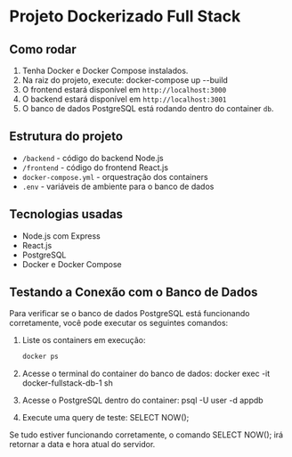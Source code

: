 # Projeto Dockerizado Full Stack

## Como rodar

1. Tenha Docker e Docker Compose instalados.
2. Na raiz do projeto, execute: docker-compose up --build
3. O frontend estará disponível em `http://localhost:3000`
4. O backend estará disponível em `http://localhost:3001`
5. O banco de dados PostgreSQL está rodando dentro do container `db`.

## Estrutura do projeto

- `/backend` - código do backend Node.js
- `/frontend` - código do frontend React.js
- `docker-compose.yml` - orquestração dos containers
- `.env` - variáveis de ambiente para o banco de dados

## Tecnologias usadas

- Node.js com Express
- React.js
- PostgreSQL
- Docker e Docker Compose

## Testando a Conexão com o Banco de Dados

Para verificar se o banco de dados PostgreSQL está funcionando corretamente, você pode executar os seguintes comandos:

1. Liste os containers em execução:
   ```bash
   docker ps

2. Acesse o terminal do container do banco de dados:
docker exec -it docker-fullstack-db-1 sh

3. Acesse o PostgreSQL dentro do container:
psql -U user -d appdb

4. Execute uma query de teste:
SELECT NOW();

Se tudo estiver funcionando corretamente, o comando SELECT NOW(); irá retornar a data e hora atual do servidor.